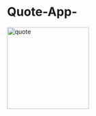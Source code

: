# Quote-App-
<img width="192" alt="quote" src="https://github.com/LeoMardy/Quote-App-/assets/110097342/4d41214b-6d66-40f6-af62-ea62f4e7f08c">

